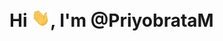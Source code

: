<h1>Hi <img src="https://raw.githubusercontent.com/tabbykatz/tabbykatz/master/wave.gif" width="30px">, I'm @PriyobrataM</h1>
